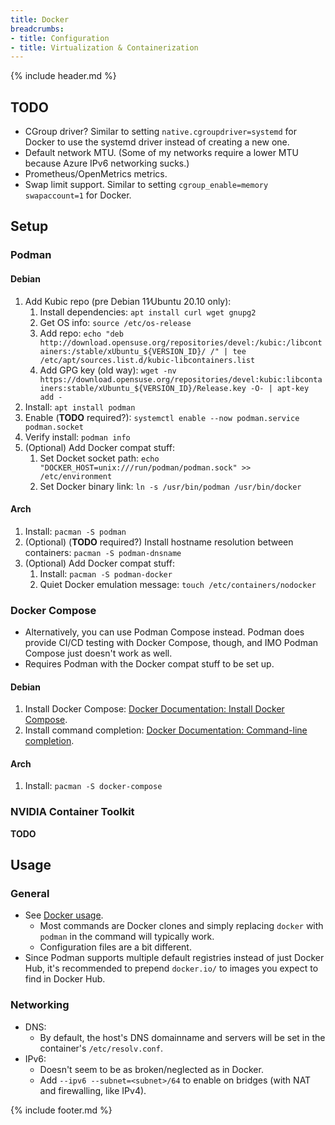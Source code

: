 ```yaml
---
title: Docker
breadcrumbs:
- title: Configuration
- title: Virtualization & Containerization
---
```

{% include header.md %}

## TODO

- CGroup driver? Similar to setting `native.cgroupdriver=systemd` for Docker to use the systemd driver instead of creating a new one.
- Default network MTU. (Some of my networks require a lower MTU because Azure IPv6 networking sucks.)
- Prometheus/OpenMetrics metrics.
- Swap limit support. Similar to setting `cgroup_enable=memory swapaccount=1` for Docker.

## Setup

### Podman

#### Debian

1. Add Kubic repo (pre Debian 11∕Ubuntu 20.10 only):
    1. Install dependencies: `apt install curl wget gnupg2`
    1. Get OS info: `source /etc/os-release`
    1. Add repo: `echo "deb http://download.opensuse.org/repositories/devel:/kubic:/libcontainers:/stable/xUbuntu_${VERSION_ID}/ /" | tee /etc/apt/sources.list.d/kubic-libcontainers.list`
    1. Add GPG key (old way): `wget -nv https://download.opensuse.org/repositories/devel:kubic:libcontainers:stable/xUbuntu_${VERSION_ID}/Release.key -O- | apt-key add -`
1. Install: `apt install podman`
1. Enable (**TODO** required?): `systemctl enable --now podman.service podman.socket`
1. Verify install: `podman info`
1. (Optional) Add Docker compat stuff:
    1. Set Docket socket path: `echo "DOCKER_HOST=unix:///run/podman/podman.sock" >> /etc/environment`
    1. Set Docker binary link: `ln -s /usr/bin/podman /usr/bin/docker`

#### Arch

1. Install: `pacman -S podman`
1. (Optional) (**TODO** required?) Install hostname resolution between containers: `pacman -S podman-dnsname`
1. (Optional) Add Docker compat stuff:
    1. Install: `pacman -S podman-docker`
    1. Quiet Docker emulation message: `touch /etc/containers/nodocker`

### Docker Compose

- Alternatively, you can use Podman Compose instead. Podman does provide CI/CD testing with Docker Compose, though, and IMO Podman Compose just doesn't work as well.
- Requires Podman with the Docker compat stuff to be set up.

#### Debian

1. Install Docker Compose: [Docker Documentation: Install Docker Compose](https://docs.docker.com/compose/install/).
1. Install command completion: [Docker Documentation: Command-line completion](https://docs.docker.com/compose/completion/).

#### Arch

1. Install: `pacman -S docker-compose`

### NVIDIA Container Toolkit

**TODO**

## Usage

### General

- See [Docker usage](../docker/#usage).
    - Most commands are Docker clones and simply replacing `docker` with `podman` in the command will typically work.
    - Configuration files are a bit different.
- Since Podman supports multiple default registries instead of just Docker Hub, it's recommended to prepend `docker.io/` to images you expect to find in Docker Hub.

### Networking

- DNS:
    - By default, the host's DNS domainname and servers will be set in the container's `/etc/resolv.conf`.
- IPv6:
    - Doesn't seem to be as broken/neglected as in Docker.
    - Add `--ipv6 --subnet=<subnet>/64` to enable on bridges (with NAT and firewalling, like IPv4).

{% include footer.md %}
